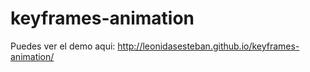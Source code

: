 # keyframes-animation

Puedes ver el demo aqui: http://leonidasesteban.github.io/keyframes-animation/

